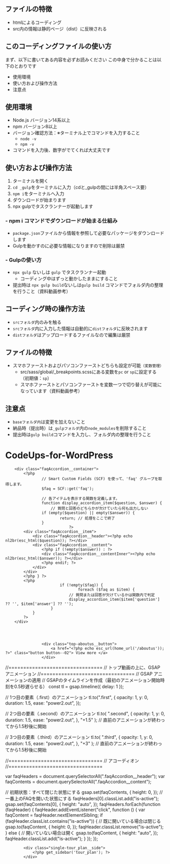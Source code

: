 ## ファイルの特徴
- htmlによるコーディング
- src内の情報は静的ページ（dist）に反映される

## このコーディングファイルの使い方
まず、以下に書いてある内容を必ずお読みください
この中身で分かることは以下のとおりです

- 使用環境
- 使い方および操作方法
- 注意点
## 使用環境
- Node.js バージョン14系以上
- npm バージョン8以上
- バージョン確認方法：※ターミナル上でコマンドを入力すること
  - `node -v`
  - `npm -v`
- コマンドを入力後、数字がでてくれば大丈夫です
## 使い方および操作方法
1. ターミナルを開く
2. `cd _gulp`をターミナルに入力（cdと_gulpの間には半角スペース要）
3. `npm i`をターミナルへ入力
4. ダウンロードが始まります
5. npx gulpでタスクランナーが起動します
### - npm i コマンドでダウンロードが始まる仕組み
- `package.json`ファイルから情報を参照して必要なパッケージをダウンロードします
- Gulpを動かすのに必要な情報になりますので削除は厳禁

### - Gulpの使い方
- `npx gulp` ないしは `gulp` でタスクランナー起動
  - コーディング中はずっと動かしたままにすること
- 提出時は `npx gulp build`ないしは`gulp build` コマンドでフォルダ内の整理を行うこと（資料動画参考）

## コーディング時の操作方法
- `srcフォルダ`内のみを触る
- `srcフォルダ`内に入力した情報は自動的に`distフォルダ`に反映されます
- `distフォルダ`はアップロードするファイルなので編集は厳禁

## ファイルの特徴
- スマホファーストおよびパソコンファーストどちらも設定が可能`（変数管理）`
  - src/sass/global/_breakpoints.scssにある変数を`pc` or `sp`に設定する（初期値：`sp`）
  - スマホファーストとパソコンファーストを変数一つで切り替えが可能になっています（資料動画参考）

## 注意点
- `baseフォルダ内`は変更を加えないこと
- 納品時（提出時）は`_gulpフォルダ`内の`node_modules`を削除すること
- 提出時は`gulp build`コマンドを入力し、フォルダ内の整理を行うこと
# CodeUps-for-WordPress





		<div class="faqAccordion__container">
			<?php
					// Smart Custom Fields (SCF) を使って、'faq' グループを取得します。
					$faq = SCF::get('faq');

					// 各アイテムを表示する関数を定義します。
					function display_accordion_item($question, $answer) {
						// 質問と回答のどちらかが欠けていたら何も出力しない
					if (empty($question) || empty($answer)) {
							return; // 処理をここで終了
					}
								?>
			<div class="faqAccordion__item">
				<div class="faqAccordion__header"><?php echo nl2br(esc_html($question)); ?></div>
				<div class="faqAccordion__content">
					<?php if (!empty($answer)) : ?>
					<div class="faqAccordion__contentInner"><?php echo nl2br(esc_html($answer)); ?></div>
					<?php endif; ?>
				</div>
			</div>
			<?php } ?>
			<?php
							if (!empty($faq)) {
									foreach ($faq as $item) {
								// 質問または回答が欠けているかは関数内で判定
								display_accordion_item($item['question'] ?? '', $item['answer'] ?? '');
						}
				}
			?>
		</div>




					<div class="top-aboutus__button">
						<a href="<?php echo esc_url(home_url('/aboutus')); ?>" class="button button--02"> View more </a>
					</div>



  //================================
  // トップ動画の上に、GSAP アニメーション
  //================================
  // GSAP アニメーションの適用
  // GSAPのタイムラインを作成（最初のアニメーション開始時刻を0.5秒遅らせる）
  const tl = gsap.timeline({ delay: 1 });

  // 1つ目の要素（.first）のアニメーション
  tl.to(".first", {
    opacity: 1,
    y: 0,
    duration: 1.5,
    ease: "power2.out",
  });

  // 2つ目の要素（.second）のアニメーション
  tl.to(
    ".second",
    {
      opacity: 1,
      y: 0,
      duration: 1.5,
      ease: "power2.out",
    },
    "+1.5"
  ); // 直前のアニメーションが終わってから1.5秒後に開始

  // 3つ目の要素（.third）のアニメーション
  tl.to(
    ".third",
    {
      opacity: 1,
      y: 0,
      duration: 1.5,
      ease: "power2.out",
    },
    "+3"
  ); // 直前のアニメーションが終わってから1.5秒後に開始



  //================================
  // アコーディオン
  //================================

 var faqHeaders = document.querySelectorAll(".faqAccordion__header");
  var faqContents = document.querySelectorAll(".faqAccordion__content");

  // 初期状態：すべて閉じた状態にする
  gsap.set(faqContents, {
    height: 0,
  });
  // 一番上のFAQを開いた状態にする
  faqHeaders[0].classList.add("is-active");
  gsap.set(faqContents[0], {
    height: "auto",
  });
  faqHeaders.forEach(function (faqHeader) {
    faqHeader.addEventListener("click", function () {
      var faqContent = faqHeader.nextElementSibling;
      if (faqHeader.classList.contains("is-active")) {
        // 既に開いている場合は閉じる
        gsap.to(faqContent, {
          height: 0,
        });
        faqHeader.classList.remove("is-active");
      } else {
        // 開いていない場合は開く
        gsap.to(faqContent, {
          height: "auto",
        });
        faqHeader.classList.add("is-active");
      }
    });
  });



			<div class="single-tour_plan__side">
				<?php get_sidebar('tour_plan'); ?>
			</div>
